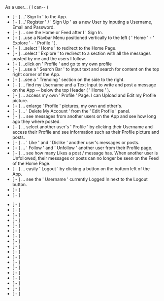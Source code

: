 <!-- ( USER CASE RESEARCH - USER STORIES - FUNCTIONALITIES) -->

As a user... ( I can-- )

- [ - ] ...' Sign In ' to the App.
- [ - ] ...' Register ' / ' Sign Up ' as a new User by inputing a Username, Email and Password.
- [ - ] ... see the Home or Feed after I ' Sign In.
- [ - ] ...use a Navbar Menu positioned vertically to the left ( ' Home ' - ' Explore ' - ' Profile ' ).
- [ - ] ...select ' Home ' to redirect to the Home Page.
- [ - ] ...select ' Explore ' to redirect to a section with all the messages posted by me and the users I follow.
- [ - ] ...click on ' Profile ' and go to my own profile
- [ - ] ...use a ' Search Bar ' to input text and search for content on the top right corner of the App.
- [ - ] ...see a ' Trending ' section on the side to the right.
- [ - ] ... find my Username and a Text Input to write and post a message on the App -- below the top Header ( ' Home ' ).
- [ - ] ... access my own ' Profile ' Page. I can Upload and Edit my Profile picture. 
- [ - ] ... enlarge ' Profile ' pictures, my own and other's.
- [ - ] ... ' Delete My Account ' from the ' Edit Profile ' panel.
- [ - ] ... see messages from another users on the App and see how long ago they where posted.
- [ - ] ... select another user's ' Profile ' by clicking their Username and access their Profile and see information such as their Profile picture and posts. 
- [ - ] ... ' Like ' and ' Dislike ' another user's messages or posts.
- [ - ] ... ' Follow ' and ' Unfollow ' another user from their Profile page.
- [ - ] ... see how many Likes a post / message has. When another user is Unfollowed, their messages or posts can no longer be seen on the Feed of the Home Page. 
- [ - ] ... easily ' Logout ' by clicking a button on the bottom left of the App.
- [ - ] ... see the ' Username ' currently Logged In next to the Logout button.
- [ - ]
- [ - ]



<!-- TECHNICAL FUNCTIONALITIES) -->


- [ - ] 
- [ - ]
- [ - ]
- [ - ]
- [ - ]
- [ - ]
- [ - ]
- [ - ]
- [ - ]
- [ - ]
- [ - ]
- [ - ]
- [ - ]
- [ - ]
- [ - ]
- [ - ]
- [ - ]
- [ - ]
